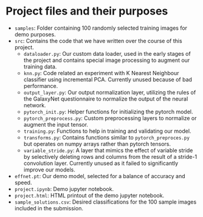 # Project files and their purposes

- `samples`: Folder containing 100 randomly selected training images for demo purposes.
- `src`: Contains the code that we have written over the course of this project.
    - `dataloader.py`: Our custom data loader, used in the early stages of the project and contains special image processing to augment our training data.
    - `knn.py`: Code related an experiment with K Nearest Neighbour classifier using incremental PCA. Currently unused because of bad performance.
    - `output_layer.py`: Our output normalization layer, utilizing the rules of the GalaxyNet questionnaire to normalize the output of the neural network.
    - `pytorch_init.py`: Helper functions for initializing the pytorch model.
    - `pytorch_preprocess.py`: Custom preprocessing layers to normalize or augment the input tensor.
    - `training.py`: Functions to help in training and validating our model.
    - `transforms.py`: Contains functions similar to `pytorch_preproces.py` but operates on numpy arrays rather than pytorch tensors.
    - `variable_stride.py`: A layer that mimics the effect of variable stride by selectively deleting rows and columns from the result of a stride-1 convolution layer. Currently unused as it failed to significantly improve our models.
- `effnet.pt`: Our demo model, selected for a balance of accuracy and speed.
- `project.ipynb`: Demo jupyter notebook.
- `project.html`: HTML printout of the demo jupyter notebook.
- `sample_solutions.csv`: Desired classifications for the 100 sample images included in the submission.